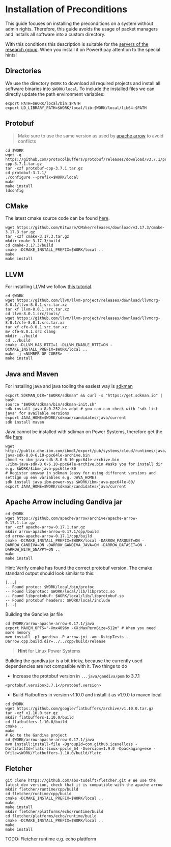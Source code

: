# Installation of Preconditions

This guide focuses on installing the preconditions on a system without admin rights. Therefore, this guide avoids the usage of packet managers and installs all software into a custom directory.

With this conditions this description is suitable for the [servers of the research group](http://qce-it-infra.ewi.tudelft.nl/qce_servers.html). When you install it on Power9 pay attention to the special hints!

## Directories

We use the directory `$WORK` to download all required projects and install all software binaries into `$WORK/local`. To include the installed files we can directly update the path environment variables:
```
export PATH=$WORK/local/bin:$PATH
export LD_LIBRARY_PATH=$WORK/local/lib:$WORK/local/lib64:$PATH
```
  
## Protobuf
> Make sure to use the same version as used by [apache arrow](https://github.com/apache/arrow/blob/apache-arrow-0.17.1/cpp/thirdparty/versions.txt#L43) to avoid conflicts

```
cd $WORK
wget -q https://github.com/protocolbuffers/protobuf/releases/download/v3.7.1/protobuf-cpp-3.7.1.tar.gz
tar -xzf protobuf-cpp-3.7.1.tar.gz
cd protobuf-3.7.1/
./configure --prefix=$WORK/local
make
make install
ldconfig
```

## CMake
The latest cmake source code can be found [here](https://cmake.org/download/).

```
wget https://github.com/Kitware/CMake/releases/download/v3.17.3/cmake-3.17.3.tar.gz
tar -xzf cmake-3.17.3.tar.gz
mkdir cmake-3.17.3/build
cd cmake-3.17.3/build
cmake -DCMAKE_INSTALL_PREFIX=$WORK/local ..
make
make install
```

## LLVM

For installing LLVM we follow [this tutorial](https://xuechendi.github.io/2019/07/12/Apache-Arrow-Gandiva-on-LLVM).

```
cd $WORK
wget https://github.com/llvm/llvm-project/releases/download/llvmorg-8.0.1/llvm-8.0.1.src.tar.xz
tar xf llvm-8.0.1.src.tar.xz
cd llvm-8.0.1.src/tools/
wget https://github.com/llvm/llvm-project/releases/download/llvmorg-8.0.1/cfe-8.0.1.src.tar.xz
tar xf cfe-8.0.1.src.tar.xz
mv cfe-8.0.1.src clang
mkdir ../build
cd ../build
cmake -DLLVM_HAS_RTTI=1 -DLLVM_ENABLE_RTTI=ON -DCMAKE_INSTALL_PREFIX=$WORK/local ..
make -j <NUMBER OF CORES>
make install
```

## Java and Maven

For installing java and java tooling the easiest way is [sdkman](https://sdkman.io)

```
export SDKMAN_DIR="$WORK/sdkman" && curl -s "https://get.sdkman.io" | bash
source "$WORK/sdkman/bin/sdkman-init.sh"
sdk install java 8.0.252.hs-adpt # you can can check with "sdk list java" for available versions
export JAVA_HOME=$WORK/sdkman/candidates/java/current
sdk install maven
```

Java cannot be installed with sdkman on Power Systems, therefore get the file [here](https://developer.ibm.com/javasdk/downloads/sdk8/)

```
wget http://public.dhe.ibm.com/ibmdl/export/pub/systems/cloud/runtimes/java/8.0.6.10/linux/ppc64le/ibm-java-sdk-8.0-6.10-ppc64le-archive.bin
chmod +x ibm-java-sdk-8.0-6.10-ppc64le-archive.bin
./ibm-java-sdk-8.0-6.10-ppc64le-archive.bin #asks you for install dir e.g. $WORK/$ibm-java-ppc64le-80
# Register anyway in sdkman (easy for using different versions and settign up env variables e.g. JAVA_HOME)
sdk install java ibm-power-sys $WORK/ibm-java-ppc64le-80/
export JAVA_HOME=$WORK/sdkman/candidates/java/current
```

## Apache Arrow including Gandiva jar
```
cd $WORK
wget https://github.com/apache/arrow/archive/apache-arrow-0.17.1.tar.gz
tar -xzf apache-arrow-0.17.1.tar.gz
mkdir arrow-apache-arrow-0.17.1/cpp/build
cd arrow-apache-arrow-0.17.1/cpp/build
cmake -DCMAKE_INSTALL_PREFIX=$WORK/local -DARROW_PARQUET=ON -DARROW_GANDIVA=ON -DARROW_GANDIVA_JAVA=ON -DARROW_DATASET=ON -DARROW_WITH_SNAPPY=ON ..
make
make install
```

Hint: Verify cmake has found the correct protobuf version. The cmake standard output should look similar to this:
```
[...]
-- Found protoc: $WORK/local/bin/protoc
-- Found libprotoc: $WORK/local/lib/libprotoc.so
-- Found libprotobuf: $WORK/local/lib/libprotobuf.so
-- Found protobuf headers: $WORK/local/include
[...]
```

Building the Gandiva jar file
```
cd $WORK/arrow-apache-arrow-0.17.1/java
export MAVEN_OPTS="-Xmx4096m -XX:MaxPermSize=512m" # When you need more memory
mvn install -pl gandiva -P arrow-jni -am -DskipTests -Darrow.cpp.build.dir=../../cpp/build/release
```

> **Hint** for Linux Power Systems

Building the gandiva jar is a bit tricky, because the currently used dependencies are not compatible with it. Two things to do

* Increase the protobuf version in `...java/gandiva/pom` to 3.7.1
```
<protobuf.version>3.7.1</protobuf.version>
``` 
* Build Flatbuffers in version v1.10.0 and install it as v1.9.0 to maven local
```
cd $WORK
wget https://github.com/google/flatbuffers/archive/v1.10.0.tar.gz
tar -xzf v1.10.0.tar.gz
mkdir flatbuffers-1.10.0/build
cd flatbuffers-1.10.0/build
cmake ..
make
# Go to the Gandiva project
cd $WORK/arrow-apache-arrow-0.17.1/java
mvn install:install-file -DgroupId=com.github.icexelloss -DartifactId=flatc-linux-ppcle_64 -Dversion=1.9.0 -Dpackaging=exe -Dfile=$WORK/flatbuffers-1.10.0/build/flatc
```

## Fletcher
```
git clone https://github.com/abs-tudelft/fletcher.git # We use the latest dev version, check that it is compatible with the apache arrow
mkdir fletcher/runtime/cpp/build
cd fletcher/runtime/cpp/build
cmake -DCMAKE_INSTALL_PREFIX=$WORK/local ..
make
make install
mkdir fletcher/platforms/echo/runtime/build
cd fletcher/platforms/echo/runtime/build
cmake -DCMAKE_INSTALL_PREFIX=$WORK/local ..
make
make install
```

TODO: Fletcher runtime e.g. echo plattform